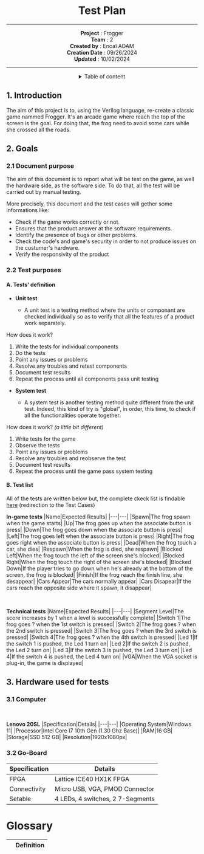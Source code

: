 <div align="center">

# Test Plan

---


**Project** : Frogger <br>
**Team** : 2 <br>
**Created by** : Enoal ADAM <br>
**Creation Date** : 09/26/2024 <br>
**Updated** : 10/02/2024 <br>

---

<details>
<summary>Table of content</summary>

- [Test Plan](#test-plan)
  - [1. Introduction](#1-introduction)
  - [2. Goals ](#2-goals-)
    - [2.1 Document purpose](#21-document-purpose)
    - [2.2 Test purposes](#22-test-purposes)
      - [A. Tests' definition ](#a-tests-definition-)
      - [B. Test list](#b-test-list)
  - [3. Hardware used for tests](#3-hardware-used-for-tests)
    - [3.1 Computer](#31-computer)
    - [3.2 Go-Board](#32-go-board)
- [Glossary](#glossary)

</details>
</div>

## 1. Introduction

The aim of this project is to, using the Verilog language, re-create a classic game nammed Frogger. It's an arcade game where reach the top of the screen is the goal. For doing that, the frog need to avoid some cars while she crossed all the roads. 
<!--Need to review with Vianney or anyone else to check this part-->

## 2. Goals <!--(Purposes maybe)-->

### 2.1 Document purpose

The aim of this document is to report what will be test on the game, as well the hardware side, as the software side. To do that, all the test will be carried out by manual testing.

More precisely, this document and the test cases will gether some informations like:
- Check if the game works correctly or not.
- Ensures that the product answer at the software requirements.
- Identify the presence of bugs or other problems.
- Check the code's and game's security in order to not produce issues on the custumer's hardware.
- Verify the responsivity of the product

### 2.2 Test purposes

#### A. Tests' definition <!--"What is a test?" might be a good title idea too-->

- **Unit test**

  - A unit test is a testing method where the units or componant are checked individually so as to verify that all the features of a product work separately.

How does it work?
1. Write the tests for individual components
2. Do the tests
3. Point any issues or problems
4. Resolve any troubles and retest components
5. Document test results
6. Repeat the process until all components pass unit testing

<!--Need to review this part-->

- **System test**

  - A system test is another testing method quite different from the unit test. Indeed, this kind of try is "global", in order, this time, to check if all the functionalities operate together.

How does it work? *(a little bit different)*
1. Write tests for the game
2. Observe the tests 
3. Point any issues or problems
4. Resolve any troubles and reobserve the test
5. Document test results
6. Repeat the process until the game pass system testing

#### B. Test list

All of the tests are written below but, the complete ckeck list is findable [here](test_cases.md) (redirection to the Test Cases)

**In-game tests** <!--Might be important to review the name-->
|Name|Expected Results|
|---|---|
|Spawn|The frog spawn when the game starts|
|Up|The frog goes up when the associate button is press|
|Down|The frog goes down when the associate button is press|
|Left|The frog goes left when the associate button is press|
|Right|The frog goes right when the associate button is press|
|Dead|When the frog touch a car, she dies|
|Respawn|When the frog is died, she respawn|
|Blocked Left|When the frog touch the left of the screen she's blocked|
|Blocked Right|When the frog touch the right of the screen she's blocked|
|Blocked Down|If the player tries to go down when he's already at the bottom of the screen, the frog is blocked|
|Finish|If the frog reach the finish line, she desappear|
|Cars Appear|The cars normally appear|
|Cars Disapear|If the cars reach the opposite side where it spawn, it disappear|

<br>

**Technical tests**
|Name|Expected Results|
|---|---|
|Segment Level|The score increases by 1 when a level is successfully complete|
|Switch 1|The frog goes ? when the 1st switch is pressed|
|Switch 2|The frog goes ? when the 2nd switch is pressed|
|Switch 3|The frog goes ? when the 3rd switch is pressed|
|Switch 4|The frog goes ? when the 4th switch is pressed|
|Led 1|If the switch 1 is pushed, the Led 1 turn on|
|Led 2|If the switch 2 is pushed, the Led 2 turn on|
|Led 3|If the switch 3 is pushed, the Led 3 turn on|
|Led 4|If the switch 4 is pushed, the Led 4 turn on|
|VGA|When the VGA socket is plug-in, the game is displayed|

## 3. Hardware used for tests

### 3.1 Computer
<br>

**Lenovo 20SL**
|Specification|Details|
|---|---|
|Operating System|Windows 11|
|Processor|Intel Core I7 10th Gen (1.30 Ghz Base)|
|RAM|16 GB|
|Storage|SSD 512 GB|
|Resolution|1920x1080px|

### 3.2 Go-Board

|Specification|Details|
|---|---|
|FPGA|Lattice ICE40 HX1K FPGA|
|Connectivity|Micro USB, VGA, PMOD Connector|
|Setable|4 LEDs, 4 switches, 2 7-Segments|

# Glossary

<!-- Add Redirection to this board-->

||Definition|
|---|---|

<!--Add Out-Scope and In-Scope-->